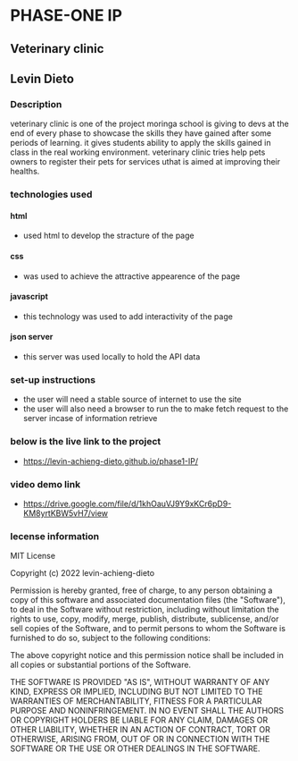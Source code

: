 # PHASE-ONE IP

## Veterinary clinic

## Levin Dieto

### Description
 veterinary clinic is one of the project moringa school is giving to devs at the end of every phase to showcase the skills they have gained after some periods of learning. it gives students ability to apply the skills gained in class in the real working environment. veterinary clinic tries help pets owners to register their pets for services uthat is aimed at improving their healths.


 ### technologies used
 #### html
 * used html to develop the stracture of the page
 #### css
 * was used to achieve the attractive appearence of the page

 #### javascript
 * this technology was used to add interactivity of the page

 #### json server
 * this server was used locally to hold the API data

 ### set-up instructions
 * the user will need a stable source of internet to use the site
 * the user will also need a browser to run the to make fetch request to the server incase of information retrieve

 ### below is the live link to the project
 * https://levin-achieng-dieto.github.io/phase1-IP/

 ### video demo link
 * https://drive.google.com/file/d/1khOauVJ9Y9xKCr6pD9-KM8yrtKBW5vH7/view

 ### lecense information
 MIT License

Copyright (c) 2022 levin-achieng-dieto

Permission is hereby granted, free of charge, to any person obtaining a copy
of this software and associated documentation files (the "Software"), to deal
in the Software without restriction, including without limitation the rights
to use, copy, modify, merge, publish, distribute, sublicense, and/or sell
copies of the Software, and to permit persons to whom the Software is
furnished to do so, subject to the following conditions:

The above copyright notice and this permission notice shall be included in all
copies or substantial portions of the Software.

THE SOFTWARE IS PROVIDED "AS IS", WITHOUT WARRANTY OF ANY KIND, EXPRESS OR
IMPLIED, INCLUDING BUT NOT LIMITED TO THE WARRANTIES OF MERCHANTABILITY,
FITNESS FOR A PARTICULAR PURPOSE AND NONINFRINGEMENT. IN NO EVENT SHALL THE
AUTHORS OR COPYRIGHT HOLDERS BE LIABLE FOR ANY CLAIM, DAMAGES OR OTHER
LIABILITY, WHETHER IN AN ACTION OF CONTRACT, TORT OR OTHERWISE, ARISING FROM,
OUT OF OR IN CONNECTION WITH THE SOFTWARE OR THE USE OR OTHER DEALINGS IN THE
SOFTWARE.

 